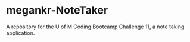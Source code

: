 # megankr-NoteTaker
A repository for the U of M Coding Bootcamp Challenge 11,  a note taking application.
